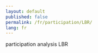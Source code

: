 ```yaml
---
layout: default
published: false
permalink: /fr/participation/LBR/
lang: fr
---
```


participation analysis LBR
